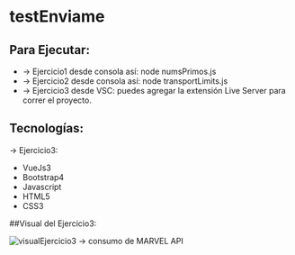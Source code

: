 # testEnviame

## Para Ejecutar:
- -> Ejercicio1 desde consola así: node numsPrimos.js
- -> Ejercicio2 desde consola así: node transportLimits.js
- -> Ejercicio3 desde VSC: puedes agregar la extensión Live Server para correr el proyecto. 


## Tecnologías:

-> Ejercicio3: 
 - VueJs3
 - Bootstrap4
 - Javascript
 - HTML5
 - CSS3

##Visual del Ejercicio3:

![visualEjercicio3 -> consumo de MARVEL API](https://user-images.githubusercontent.com/21269129/178350959-59f140a5-82f9-40e4-8f43-7f226bb55239.png)
